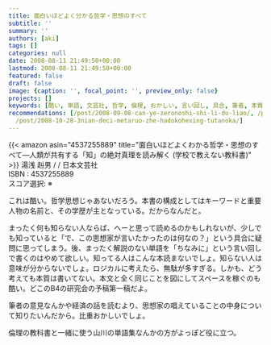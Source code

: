 ```yaml
---
title: 面白いほどよく分かる哲学・思想のすべて
subtitle: ''
summary: ''
authors: [aki]
tags: []
categories: null
date: 2008-08-11 21:49:50+00:00
lastmod: 2008-08-11 21:49:50+00:00
featured: false
draft: false
image: {caption: '', focal_point: '', preview_only: false}
projects: []
keywords: [酷い, 単語, 文芸社, 哲学, 倫理, おかしい, 言い回し, 具合, 筆者, 本質]
recommendations: [/post/2008-09-08-can-ye-zeronoshi-shi-li-du-liao/, /post/2008-10-10-luo-yu-bai-xuan-xia/,
  /post/2008-10-28-3nian-deci-metaruo-zhe-hadokohexing-tutanoka/]
---
```

{{< amazon asin="4537255889" title="面白いほどよくわかる哲学・思想のすべて―人類が共有する「知」の絶対真理を読み解く (学校で教えない教科書)" >}}
湯浅 赳男 / / 日本文芸社  
ISBN : 4537255889  
スコア選択: ※  
  
これは酷い。哲学思想じゃあないだろう。本書の構成としてはキーワードと重要人物の名前と、その学歴が主となっている。だからなんだと。  
  
まったく何も知らない人ならば、へーと思って読めるのかもしれないが、少しでも知っていると「で、この思想家が言いたかったのは何なの？」という具合に疑問に思ってしまう。後、まったく解説のない単語を「ちなみに」という言い回しで書くのはやめて欲しい。知ってる人はこんな本読まないでしょ。知らない人は意味が分からないでしょ。ロジカルに考えたら、無駄が多すぎる。しかも、どう考えても本質は書いてない。本文と全く同じことを図にしてスペースを稼ぐのも酷い。どこのB4の研究会の予稿第一稿だよ。  
  
筆者の意見なんかや経済の話を読むより、思想家の唱えていることの中身について知りたいんだから。比重おかしいでしょ。  
  
倫理の教科書と一緒に使う山川の単語集なんかの方がよっぽど役に立つ。



